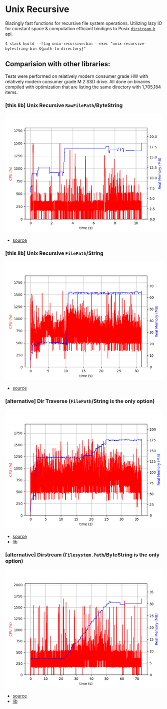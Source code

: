 # Unix Recursive

Blazingly fast functions for recursive file system operations.
Utilizing lazy IO for constant space & computation efficiant bindigns to Posix [`dirstream.h`](https://sourceware.org/git/?p=glibc.git;a=blob;f=sysdeps/unix/dirstream.h;h=8303f07fab6f6efaa39e51411ef924e712d995e0;hb=fa39685d5c7df2502213418bead44e9543a9b9ec) api.

```
$ stack build --flag unix-recursive:bin --exec "unix-recursive-bytestring-bin ${path-to-directory}"
```

## Comparision with other libraries:

Tests were performed on relatively modern consumer grade HW with relatively modern consumer grade M.2 SSD drive.
All done on binaries compiled with optimization that are listing the same directory
with 1,705,184 items.

### [this lib] Unix Recursive `RawFilePath`/ByteString

![](docs/unix-recursive-bytestring.png)

- [source](bin/unix-recursive-bytestring.hs)

### [this lib] Unix Recursive `FilePath`/String

![](docs/unix-recursive-string.png)

- [source](bin/unix-recursive-string.hs)

### [alternative] Dir Traverse (`FilePath`/String is the only option)

![](docs/dir-traverse.png)

- [source](bin/dir-traverse.hs)
- [lib](https://hackage.haskell.org/package/dir-traverse)

### [alternative] Dirstream (`Filesystem.Path`/ByteString is the only option)

![](docs/dirstream.png)

- [source](bin/dirstream.hs)
- [lib](https://hackage.haskell.org/package/dirstream)
